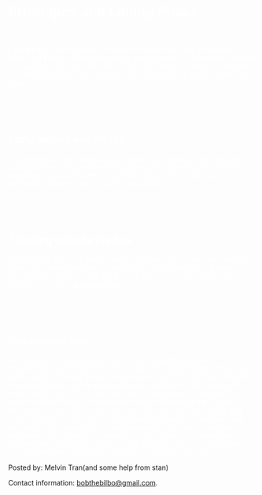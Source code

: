 <DOCTYPE html>
<html>
<head>
<style>
div {
    border: 1px solid black;
    background-color: lightgrey;
    padding: 50px 30px 50px 80px;
}
</style>
</head>
<body background="http://na.leagueoflegends.com/sites/default/files/upload/art/morgana_vs_ahri_3.jpg">
<h1 style="color:white;"><b>Strategies and Laning Phase</b></h1>



<br>
<p style="color:white;">Laning phase can be difficult to think through.Its also one of the most influencial phases of the game and for many players its the reason why they lose games or why they win games.This video above showcases animation cancels,auto attack resets,and other tips to help you strategize against your laners.</p>

<br><br><br>
<h2 style="color:white;"><b>Early game Lane Phase</b></h2>
<p style="color:white;">The early game can influence your games very heavily,as they can give you a lead,but does not mean it ensures victory.Early game is a test to see whether you can withstand being tilted or can carefully make your way to mid game without as less casualties as possible.</p>

<br><br><br>
<h2 style="color:white;"><b>Thinking outside the box</b></h2>
<p style="color:white;">In lane phase,you dont want to always just think about your own lane.Other lanes can influence another as well such as a top laner roaming down mid.You never want to think that its a fair fight unless you clearly see the other laners in their designated lanes.</p>

<br><br><br>
<h2 style="color:white;"><b>Mechanical skill</b></h2>
<p style="color:white;">As "important" as many people think it is,its actually quite the opposite.Mechanical skill cannot give you a full understanding of how the game works so as long as you focus so much into it.To a certain extent,it is important,however not as much as decision making or better choice of items.Mechanical skill can be a core part to lane phase though,and I personally think that you should have enough mechanical skill to get through lane phase,but you should never skip over decision making and choice of items for the cost of mechanical skill.However if you know that you are good in everything else and just need to improve on mechanical skill,then I can only tell you one thing.Practice.Practice is the only way to improve your mechanical skill and if you dont know how to or cant often,I reccommend watching streams or videos to improve yourself.</p>

</body>

<footer>
  <p>Posted by: Melvin Tran(and some help from stan)</p>
  <p>Contact information: <a href="bobthebilbo@gmail.com">
  bobthebilbo@gmail.com</a>.</p>
</footer>
</html>
